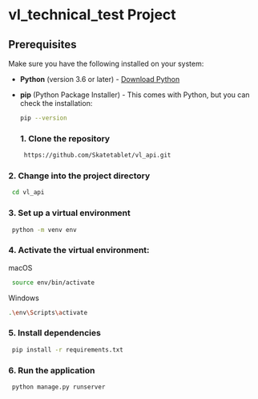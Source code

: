 # vl_technical_test Project


## Prerequisites
Make sure you have the following installed on your system:
- **Python** (version 3.6 or later) - [Download Python](https://www.python.org/downloads/)
- **pip** (Python Package Installer) - This comes with Python, but you can check the installation:
  ```bash
  pip --version
  ```

  ### 1. Clone the repository
  ```bash
   https://github.com/Skatetablet/vl_api.git
  ```

 ### 2. Change into the project directory
  ```bash
   cd vl_api
  ```

 ### 3. Set up a virtual environment
  ```bash
   python -m venv env
  ```

 ### 4. Activate the virtual environment:
 macOS
  ```bash
   source env/bin/activate
  ```
Windows
  ```bash
  .\env\Scripts\activate
  ```

 ### 5. Install dependencies
  ```bash
   pip install -r requirements.txt
  ```

 ### 6. Run the application
  ```bash
   python manage.py runserver
  ```

  

